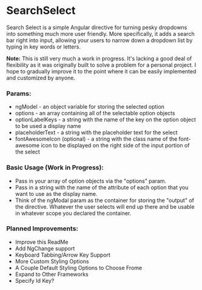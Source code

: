 # SearchSelect
Search Select is a simple Angular directive for turning pesky dropdowns into something much more user friendly. More specifically,
it adds a search bar right into input, allowing your users to narrow down a dropdown list by typing in key words or letters.

**Note:** This is still very much a work in progress. It's lacking a good deal of flexibility as it was originally built
to solve a problem for a personal project. I hope to gradually improve it to the point where it can be easily implemented
and customized by anyone.

### Params:
  * ngModel - an object variable for storing the selected option
  * options - an array containing all of the selectable option objects
  * optionLabelKeys - a string with the name of the key on the option object to be used a display name
  * placeholderText - a string with the placeholder text for the select
  * fontAwesomeIcon (optional) - a string with the class name of the font-awesome icon to be displayed on the right side of the input portion of the select

### Basic Usage (Work in Progress):
  * Pass in your array of option objects via the "options" param.
  * Pass in a string with the name of the attribute of each option that you want to use as the display name.
  * Think of the ngModal param as the container for storing the "output" of the directive. Whatever the user selects will end up there and be usable in whatever scope you declared the container.

### Planned Improvements:
  * Improve this ReadMe
  * Add NgChange support
  * Keyboard Tabbing/Arrow Key Support
  * More Custom Styling Options
  * A Couple Default Styling Options to Choose Frome
  * Expand to Other Frameworks
  * Specify Id Key?
